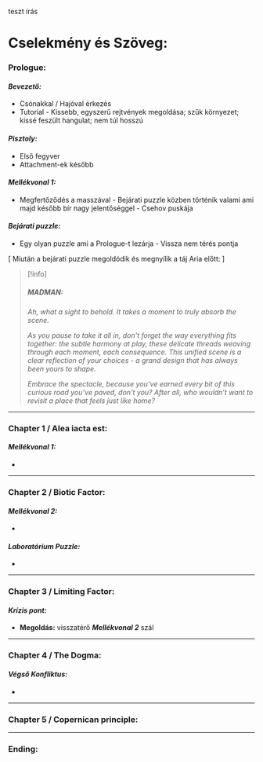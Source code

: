 teszt írás
# **Cselekmény és Szöveg**:

### **Prologue**:

#### *Bevezető:*

- Csónakkal / Hajóval érkezés
- Tutorial - Kissebb, egyszerű rejtvények megoldása; szűk környezet; kissé feszült hangulat; nem túl hosszú

#### *Pisztoly:*

- Első fegyver
- Attachment-ek később
#### *Mellékvonal 1:*

- Megfertőződés a masszával - Bejárati puzzle közben történik valami ami majd később bír nagy jelentőséggel - Csehov puskája

#### *Bejárati puzzle:*

- Egy olyan puzzle ami a Prologue-t lezárja - Vissza nem térés pontja

[ Miután a bejárati puzzle megoldódik és megnyílik a táj Aria előtt: ]

> [!info]
> ##### MADMAN:
> 
> *Ah, what a sight to behold. It takes a moment to truly absorb the scene.*
>  
> *As you pause to take it all in, don't forget the way everything fits together: the subtle harmony at play, these delicate threads weaving through each moment, each consequence. This unified scene is a clear reflection of your choices - a grand design that has always been yours to shape.* 
>  
> *Embrace the spectacle, because you’ve earned every bit of this curious road you’ve paved, don't you? After all, who wouldn’t want to revisit a place that feels just like home?*
> 



---
### **Chapter 1 / Alea iacta est:** 

#### *Mellékvonal 1:*
 
- 
---
### **Chapter 2 / Biotic Factor:**

#### *Mellékvonal 2:*

- 

#### *Laboratórium Puzzle:* 

- 
---
### **Chapter 3 / Limiting Factor:**

#### *Krízis pont:*

- **Megoldás:** visszatérő ***Mellékvonal 2*** szál


---
### **Chapter 4 / The Dogma:**

#### *Végső Konfliktus:*

- 

---
### **Chapter 5 / Copernican principle:**




---
### **Ending:**